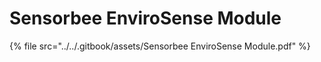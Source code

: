 # Sensorbee EnviroSense Module

{% file src="../../.gitbook/assets/Sensorbee EnviroSense Module.pdf" %}
